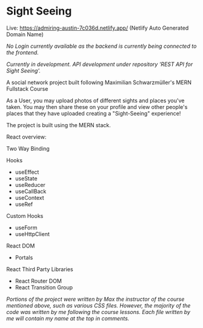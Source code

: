 # Sight Seeing 
Live: https://admiring-austin-7c036d.netlify.app/ (Netlify Auto Generated Domain Name)

*No Login currently available as the backend is currently being connected to the frontend.*

*Currently in development. API development under repository 'REST API for Sight Seeing'.*


A social network project built following Maximilian Schwarzmüller's MERN Fullstack Course

As a User, you may upload photos of different sights and places you've taken. You may then share these on your profile and view other people's places that they have uploaded creating a "Sight-Seeing" experience! 

The project is built using the MERN stack. 

React overview: 

Two Way Binding 

Hooks 
- useEffect
- useState
- useReducer
- useCallBack 
- useContext
- useRef

Custom Hooks 
- useForm 
- useHttpClient

React DOM 
- Portals 

React Third Party Libraries 
- React Router DOM 
- React Transition Group 



*Portions of the project were written by Max the instructor of the course mentioned above, such as various CSS files. However, the majority of the code was written by me following the course lessons. Each file written by me will contain my name at the top in comments.*




